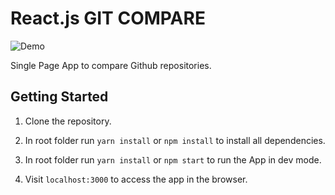 # React.js GIT COMPARE

![Demo](https://i.imgur.com/VLRFCyw.png)

Single Page App to compare Github repositories.

## Getting Started

1. Clone the repository.

2. In root folder run `yarn install` or `npm install` to install all dependencies.

3. In root folder run `yarn install` or `npm start` to run the App in dev mode.

4. Visit `localhost:3000` to access the app in the browser.
